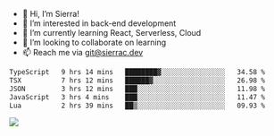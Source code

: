 - 👋 Hi, I’m Sierra!
- 👀 I’m interested in back-end development
- 🌱 I’m currently learning React, Serverless, Cloud
- 💞️ I’m looking to collaborate on learning
- 📫 Reach me via git@sierrac.dev

<!--START_SECTION:waka-->

```txt
TypeScript   9 hrs 14 mins   ████████▓░░░░░░░░░░░░░░░░   34.58 %
TSX          7 hrs 12 mins   ██████▓░░░░░░░░░░░░░░░░░░   26.98 %
JSON         3 hrs 12 mins   ███░░░░░░░░░░░░░░░░░░░░░░   11.98 %
JavaScript   3 hrs 4 mins    ███░░░░░░░░░░░░░░░░░░░░░░   11.47 %
Lua          2 hrs 39 mins   ██▒░░░░░░░░░░░░░░░░░░░░░░   09.93 %
```

<!--END_SECTION:waka-->


![](https://hit.yhype.me/github/profile?user_id=7351311)

